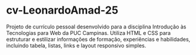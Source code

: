 # cv-LeonardoAmad-25
Projeto de currículo pessoal desenvolvido para a disciplina Introdução às Tecnologias para Web da PUC Campinas. Utiliza HTML e CSS para estruturar e estilizar informações de formação, experiências e habilidades, incluindo tabela, listas, links e layout responsivo simples.
